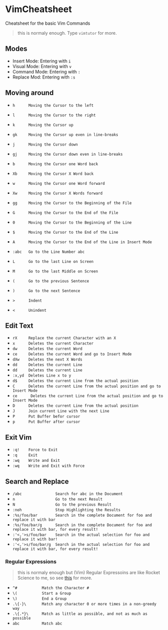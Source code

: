 # VimCheatsheet

Cheatsheet for the basic Vim Commands

> this is normaly enough. Type `vimtutor` for more. 

## Modes 

- Insert Mode: Entering with `i`
- Visual Mode: Entering with `v`
- Command Mode: Entering with `:` 
- Replace Mod: Entering with `:s`

## Moving around 

- `h      Moving the Cursor to the left`
- `l      Moving the Cursor to the right`
- `k      Moving the Cursor up`
- `gk     Moving the Cursor up even in line-breaks`
- `j      Moving the Cursor down`
- `gj     Moving the Cursor down even in line-breaks`

- `b      Moving the Cursor one Word back`
- `Xb     Moving the Cursor X Word back`
- `w      Moving the Cursor one Word forward`
- `Xw     Moving the Cursor X Words forward`
- `gg     Moving the Cursor to the Beginning of the File`
- `G      Moving the Cursor to the End of the File`
- `0      Moving the Cursor to the Beginning of the Line`
- `$      Moving the Cursor to the End of the Line`
- `A      Moving the Cursor to the End of the Line in Insert Mode`
- `:abc   Go to the Line Number abc` 
- `L      Go to the last Line on Screen` 
- `M      Go to the last Middle on Screen` 
- `(      Go to the previous Sentence` 
- `)      Go to the next Sentence` 
- `>      Indent` 
- `<      Unindent` 

## Edit Text 

- `rX     Replace the current Character with an X`
- `x      Deletes the current Character`
- `dw     Deletes the current Word`
- `ce     Deletes the current Word and go to Insert Mode`
- `dXw    Deletes the next X Words`
- `dd     Deletes the current Line`
- `dd     Deletes the current Line`
- `:x,yd  Deletes Line x to y`
- `d$     Deletes the current Line from the actual position`
- `C      Deletes the current Line from the actual position and go to Insert Mode`
- `ce      Deletes the current Line from the actual position and go to Insert Mode`
- `D      Deletes the current Line from the actual position` 
- `J      Join current Line with the next Line` 
- `P      Put Buffer befor cursor` 
- `p      Put Buffer after cursor` 

## Exit Vim 

- `:q!    Force to Exit`
- `:q     Exit`
- `:wq    Write and Exit`
- `:wq    Write and Exit with Force`

## Search and Replace

- `/abc               Search for abc in the Document`
- `n                  Go to the next Result`
- `N                  Go to the previous Result`
- `:noh               Stop Highlighting the Results`
- `:%s/foo/bar        Search in the complete Document for foo and replace it with bar`
- `:%s/foo/bar/g      Search in the complete Document for foo and replace it with bar, for every result!`
- `:'<,'>s/foo/bar    Search in the actual selection for foo and replace it with bar!`
- `:'<,'>s/foo/bar/g  Search in the actual selection for foo and replace it with bar, for every result!`

### Regular Expressions 

> this is normaly enough but (Vim) Regular Expressoins are like Rocket Science to me, so see [this](http://www.vimregex.com/) for more. 

- `^#           Match the Character #` 
- `\(           Start a Group` 
- `\)           End a Group` 
- `.\{-}\       Match any character 0 or more times in a non-greedy way` 
- `.\{.*}\      Match as little as possible, and not as much as possible` 
- `abc          Match abc` 
